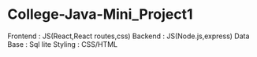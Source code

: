 # College-Java-Mini_Project1
<!-- This is the first mini project made for college during the second year mini project..
1.Start backend
cd to backend
npm install express sqlite3 cors
node server.js
for frontend... -->

Frontend :
JS(React,React routes,css)
Backend : 
JS(Node.js,express)
Data Base :
Sql lite
Styling : 
CSS/HTML